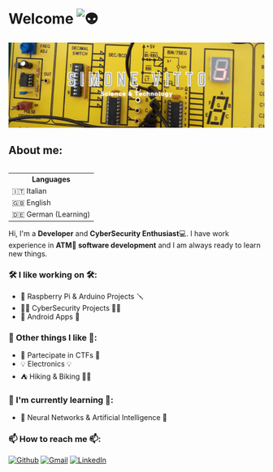 # Welcome <img src="https://fonts.gstatic.com/s/e/notoemoji/latest/1f47d/512.gif" alt="👽" width="32" height="32">
<a href="https://github.com/5ulfur"><img src="images/png/header.png"></a>

## About me:
<table align="right">
	<th>Languages</th>
	<tr>
		<td>🇮🇹 Italian</td>
	</tr>
	<tr>
		<td>🇬🇧 English</td>
	</tr>
  <tr>
    <td>🇩🇪 German (Learning)</td>
  </tr>
</table>

Hi, I'm a **Developer** and **CyberSecurity Enthusiast**💻.
I have work experience in **ATM🏧 software development** and I am always ready to learn new things.

### 🛠️ I like working on 🛠️:
- 🔧 Raspberry Pi & Arduino Projects 🪛
- 👨‍💻 CyberSecurity Projects 👨‍💻
- 📱 Android Apps 📱

### 🧗 Other things I like 🧗:
- 🚩 Partecipate in CTFs 🚩
- 💡 Electronics 💡
- ⛺ Hiking & Biking 🚵‍♂️

### 🌱 I'm currently learning 🌱:
- 🧠 Neural Networks & Artificial Intelligence 🧠

### 📫 How to reach me 📫:
<p >
<a href="https://github.com/5ulfur"><img alt="Github" src="https://img.shields.io/badge/Github-1?style=for-the-badge&logo=github&logoColor=white&color=black"></a>
<a href="mailto:5ulfur.dev@gmail.com"><img alt="Gmail" src="https://img.shields.io/badge/gmail-1?style=for-the-badge&logo=gmail&logoColor=white&color=red"></a>
<a href="https://it.linkedin.com/in/simone-vitto-6ba92b216"><img alt="LinkedIn" src="https://img.shields.io/badge/linkedin-1?style=for-the-badge&logo=linkedin&logoColor=white&color=blue"></a>
</p>
